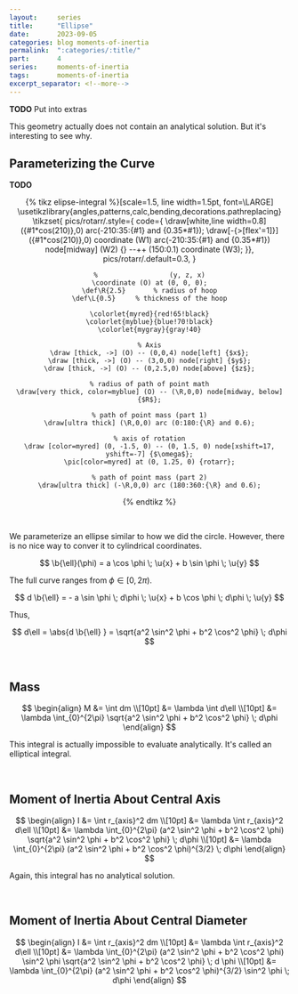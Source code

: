 ```yaml
---
layout:     series
title:      "Ellipse"
date:       2023-09-05
categories: blog moments-of-inertia
permalink:  ":categories/:title/"
part:       4
series:     moments-of-inertia
tags:       moments-of-inertia
excerpt_separator: <!--more-->
---
```


**TODO** Put into extras

This geometry actually does not contain an analytical solution. But it's interesting to see why.

## Parameterizing the Curve

**TODO**

<center>
{% tikz elipse-integral %}[scale=1.5, line width=1.5pt, font=\LARGE]
    \usetikzlibrary{angles,patterns,calc,bending,decorations.pathreplacing}
    \tikzset{
        pics/rotarr/.style={
            code={
            \draw[white,line width=0.8] ({#1*cos(210)},0) arc(-210:35:{#1} and {0.35*#1});
            \draw[-{>[flex'=1]}] ({#1*cos(210)},0) coordinate (W1) arc(-210:35:{#1} and {0.35*#1})
                node[midway] (W2) {} --++ (150:0.1) coordinate (W3);
        }},
        pics/rotarr/.default=0.3,
    }
    
    %                  (y, z, x)
    \coordinate (O) at (0, 0, 0);
    \def\R{2.5}       % radius of hoop
    \def\L{0.5}     % thickness of the hoop

    \colorlet{myred}{red!65!black}
    \colorlet{myblue}{blue!70!black}
    \colorlet{mygray}{gray!40}

    % Axis
    \draw [thick, ->] (O) -- (0,0,4) node[left] {$x$};
    \draw [thick, ->] (O) -- (3,0,0) node[right] {$y$};
    \draw [thick, ->] (O) -- (0,2.5,0) node[above] {$z$};

    % radius of path of point math
    \draw[very thick, color=myblue] (O) -- (\R,0,0) node[midway, below] {$R$};

    % path of point mass (part 1)
    \draw[ultra thick] (\R,0,0) arc (0:180:{\R} and 0.6);

    % axis of rotation
    \draw [color=myred] (0, -1.5, 0) -- (0, 1.5, 0) node[xshift=17, yshift=-7] {$\omega$};
    \pic[color=myred] at (0, 1.25, 0) {rotarr};

    % path of point mass (part 2)
    \draw[ultra thick] (-\R,0,0) arc (180:360:{\R} and 0.6);
{% endtikz %}
</center>

<br>

We parameterize an ellipse similar to how we did the circle. However, there is no nice way to conver it to cylindrical coordinates.

$$
\b{\ell}(\phi) = a \cos \phi \; \u{x} + b \sin \phi \; \u{y}
$$

The full curve ranges from $\phi \in [0, 2 \pi)$.

$$
d \b{\ell} = - a \sin \phi \; d\phi \; \u{x} + b \cos \phi \; d\phi \; \u{y}
$$

Thus, 

$$
d\ell = \abs{d \b{\ell} } = \sqrt{a^2 \sin^2 \phi + b^2 \cos^2 \phi} \; d\phi
$$

<br>

## Mass

$$
\begin{align}
    M &= \int dm \\[10pt]
    &= \lambda \int d\ell \\[10pt]
    &= \lambda \int_{0}^{2\pi} \sqrt{a^2 \sin^2 \phi + b^2 \cos^2 \phi} \; d\phi
\end{align}
$$

This integral is actually impossible to evaluate analytically. It's called an elliptical integral.

<br>

## Moment of Inertia About Central Axis

$$
\begin{align}
    I &= \int r_{axis}^2 dm \\[10pt]
    &= \lambda \int r_{axis}^2 d\ell \\[10pt]
    &= \lambda \int_{0}^{2\pi} (a^2 \sin^2 \phi + b^2 \cos^2 \phi) \sqrt{a^2 \sin^2 \phi + b^2 \cos^2 \phi} \; d\phi \\[10pt]
    &= \lambda \int_{0}^{2\pi} (a^2 \sin^2 \phi + b^2 \cos^2 \phi)^{3/2} \; d\phi
\end{align}
$$

Again, this integral has no analytical solution.

<br>

## Moment of Inertia About Central Diameter

$$
\begin{align}
    I &= \int r_{axis}^2 dm \\[10pt]
    &= \lambda \int r_{axis}^2 d\ell \\[10pt]
    &= \lambda \int_{0}^{2\pi} (a^2 \sin^2 \phi + b^2 \cos^2 \phi) \sin^2 \phi \sqrt{a^2 \sin^2 \phi + b^2 \cos^2 \phi} \; d \phi \\[10pt]
    &= \lambda \int_{0}^{2\pi} (a^2 \sin^2 \phi + b^2 \cos^2 \phi)^{3/2} \sin^2 \phi \; d\phi
\end{align}
$$